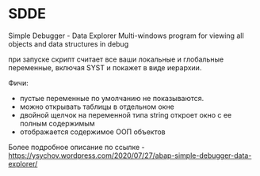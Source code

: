 # SDDE
Simple Debugger - Data Explorer
Multi-windows program for viewing all objects and data structures in debug

при запуске скрипт считает все ваши локальные и глобальные переменные, включая SYST и покажет в виде иерархии.

Фичи:
- пустые переменные по умолчанию не показываются.
- можно открывать таблицы в отдельном окне
- двойной щелчок на переменной типа string откроет окно с ее полным содержимым
- отображается содержимое ООП объектов

Более подробное описание по ссылке - https://ysychov.wordpress.com/2020/07/27/abap-simple-debugger-data-explorer/
